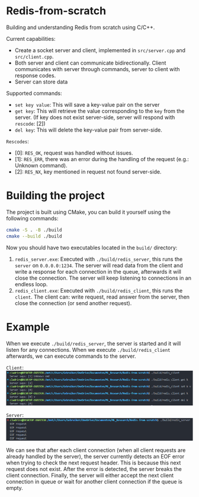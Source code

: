 # Redis-from-scratch
Building and understanding Redis from scratch using C/C++.

Current capabilities:
- Create a socket server and client, implemented in `src/server.cpp` and `src/client.cpp`.
- Both server and client can communicate bidirectionally. Client communicates with server through commands, server to client with response codes.
- Server can store data

Supported commands:
- `set key value`: This will save a key-value pair on the server
- `get key`: This will retrieve the value corresponding to the `key` from the server. (If key does not exist server-side, server will respond with `rescode`: \[2\])
- `del key`: This will delete the key-value pair from server-side.

`Rescodes`:
- \[0\]: `RES_OK`, request was handled without issues.
- \[1\]: `RES_ERR`, there was an error during the handling of the request (e.g.: Unknown command). 
- \[2\]: `RES_NX`, key mentioned in request not found server-side.
 
# Building the project
The project is built using CMake, you can build it yourself using the following commands:
```sh
cmake -S . -B ./build
cmake --build ./build
```

Now you should have two executables located in the `build/` directory:
1) `redis_server.exe`: Executed with `./build/redis_server`, this runs the `server` on `0.0.0.0:1234`. The server will read data from the client and write a response for each connection in the queue, afterwards it will close the connection. The server will keep listening to connections in an endless loop.
2) `redis_client.exe`: Executed with `./build/redis_client`, this runs the `client`. The client can: write request, read answer from the server, then close the connection (or send another request).

# Example
When we execute `./build/redis_server`, the server is started and it will listen for any connections. When we execute `./build/redis_client` afterwards, we can execute commands to the server.

`Client`:
![client example](readme_img/client_example.PNG)

`Server`:
![server example](readme_img/server_example.PNG)

We can see that after each client connection (when all client requests are already handled by the server), the server currently detects an EOF error when trying to check the next request header. This is because this next request does not exist. After the error is detected, the server breaks the client connection. Finally, the server will either accept the next client connection in queue or wait for another client connection if the queue is empty.

